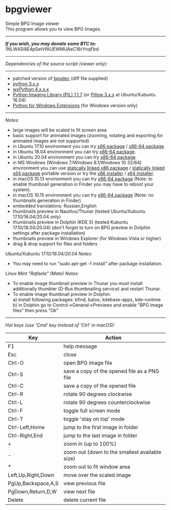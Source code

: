 bpgviewer
===========  
Simple BPG Image viewer  
This program allows you to view BPG Images.  
  
---  
_**If you wish, you may donate some BTC to:**_ 1NLW4Si8E4pSetVfAUEWMUAeC16rYnqFbd  
  
---  

_Dependencies of the source script (viewer only):_  

---  
* patched version of [bpgdec](http://bellard.org/bpg/) (diff file supplied)  
* [python 3.x.x](https://www.python.org/)  
* [wxPython 4.x.x.x](http://www.wxpython.org/)  
* [Python Imaging Library (PIL) 1.1.7](http://www.pythonware.com/products/pil/) (or [Pillow 3.x.x](https://pillow.readthedocs.org/) at Ubuntu/Xubuntu 16.04)  
* [Python for Windows Extensions](http://sourceforge.net/projects/pywin32/) (for Windows version only)

---
_Notes:_  
- large images will be scaled to fit screen area  
- basic support for animated images (zooming, rotating and exporting for animated images are not supported)  
- in Ubuntu 17.10 environment you can try [x86 package](https://github.com/asimba/pybpgviewer/releases/download/v1.26/bpgviewer-1.26-ubuntu-17.10-i386.deb) / [x86-64 package](https://github.com/asimba/pybpgviewer/releases/download/v1.26/bpgviewer-1.26-ubuntu-17.10-amd64.deb).  
- in Ubuntu 18.04 environment you can try [x86-64 package](https://github.com/asimba/pybpgviewer/releases/download/v1.27/bpgviewer-1.27-ubuntu-18.04-amd64.deb).  
- in Ubuntu 20.04 environment you can try [x86-64 package](https://github.com/asimba/pybpgviewer/releases/download/v1.27/bpgviewer-1.27-ubuntu-20.04-amd64.deb).  
- in MS Windows (Windows 7/Windows 8.1/Windows 10 32/64) environment you can use [statically linked x86 package](https://github.com/asimba/pybpgviewer/releases/download/v1.26/bpgviewer-1.26-win32-portable.7z) / [statically linked x64 package](https://github.com/asimba/pybpgviewer/releases/download/v1.27/bpgviewer-1.27-win64-portable.7z) portable version or try the [x86 installer](https://github.com/asimba/pybpgviewer/releases/download/v1.26/bpgviewer-1.26-win32-setup.exe) / [x64 installer](https://github.com/asimba/pybpgviewer/releases/download/v1.27/bpgviewer-1.27-win64-setup.exe).  
- in macOS 10.13 environment you can try [x86-64 package](https://github.com/asimba/pybpgviewer/releases/download/v1.26/bpgviewer-1.26-macos-10.13.dmg) (Note: to enable thumbnail generation in Finder you may have to reboot your system).  
- in macOS 10.15 environment you can try [x86-64 package](https://github.com/asimba/pybpgviewer/releases/download/v1.27/bpgviewer-1.27-macos-10.15.dmg) (Note: no thumbnails generation in Finder).  
- embedded translations: Russian,English  
- thumbnails preview in Nautilus/Thunar (tested Ubuntu/Xubuntu 17.10/18.04/20.04 only)  
- thumbnails preview in Dolphin (KDE 5) (tested Kubuntu 17.10/18.04/20.04) (don't forget to turn on BPG preview in Dolphin settings after package installation)  
- thumbnails preview in Windows Explorer (for Windows Vista or higher)  
- drag & drop support for files and folders  

_Ubuntu/Xubuntu 17.10/18.04/20.04 Notes:_  
* You may need to run "sudo apt-get -f install" after package installation.  

_Linux Mint "Rafaela" (Mate) Notes:_  
* To enable image thumbnail preview in Thunar you must install additionally thumbler (D-Bus thumbnailing service) and restart Thunar.  
* To enable image thumbnail preview in Dolphin:  
  a) install following packages: kfind, baloo, kdebase-apps, kde-runtime  
  b) in Dolphin go to Control->General->Previews and enable "BPG image files" then press "Ok"  

---
_Hot keys (use 'Cmd' key instead of 'Ctrl' in macOS):_  

Key  | Action
----- | ------  
F1 | help message  
Esc | close  
Ctrl-O | open BPG image file  
Ctrl-S | save a copy of the opened file as a PNG file  
Ctrl-C | save a copy of the opened file  
Ctrl-R | rotate 90 degrees clockwise  
Ctrl-L | rotate 90 degrees counterclockwise  
Ctrl-F | toggle full screen mode  
Ctrl-T | toggle 'stay  on  top' mode  
Ctrl-Left,Home | jump to the first image in folder  
Ctrl-Right,End | jump to the last image in folder  
\+ | zoom in (up to 100%)  
\- | zoom out (down to the smallest available size)  
\* | zoom out to fit window area
Left,Up,Right,Down | move over the scaled image  
PgUp,Backspace,A,S | view previous file  
PgDown,Return,D,W | view next file  
Delete | delete current file  

